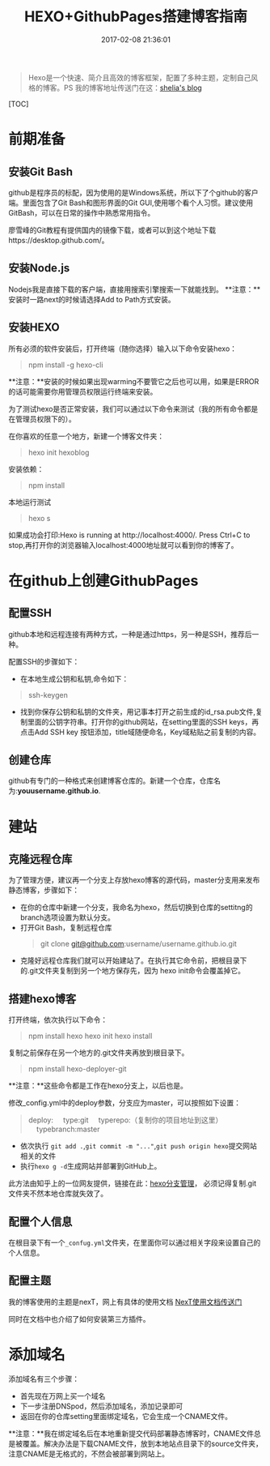 ﻿---
title: HEXO+GithubPages搭建博客指南
date: 2017-02-08 21:36:01
tags: hexo
---


> Hexo是一个快速、简介且高效的博客框架，配置了多种主题，定制自己风格的博客。PS 我的博客地址传送门在这：[shelia's blog][1]

[TOC]

# 前期准备 #

## 安装Git Bash ##
 
github是程序员的标配，因为使用的是Windows系统，所以下了个github的客户端。里面包含了Git Bash和图形界面的Git GUI,使用哪个看个人习惯。建议使用GitBash，可以在日常的操作中熟悉常用指令。

廖雪峰的Git教程有提供国内的镜像下载，或者可以到这个地址下载https://desktop.github.com/。
 
## 安装Node.js ##

Nodejs我是直接下载的客户端，直接用搜索引擎搜索一下就能找到。
**注意：**安装时一路next的时候请选择Add to Path方式安装。

## 安装HEXO ##

所有必须的软件安装后，打开终端（随你选择）输入以下命令安装hexo：

> npm install -g hexo-cli

**注意：**安装的时候如果出现warming不要管它之后也可以用，如果是ERROR的话可能需要你用管理员权限运行终端来安装。

为了测试hexo是否正常安装，我们可以通过以下命令来测试（我的所有命令都是在管理员权限下的）。

在你喜欢的任意一个地方，新建一个博客文件夹：

> hexo init hexoblog

安装依赖：

> npm install

本地运行测试

> hexo s

如果成功会打印:Hexo is running at  http://localhost:4000/. Press Ctrl+C to stop,再打开你的浏览器输入localhost:4000地址就可以看到你的博客了。

# 在github上创建GithubPages #

## 配置SSH ##

github本地和远程连接有两种方式，一种是通过https，另一种是SSH，推荐后一种。

配置SSH的步骤如下：

- 在本地生成公钥和私钥,命令如下：

 > ssh-keygen

- 找到你保存公钥和私钥的文件夹，用记事本打开之前生成的id_rsa.pub文件,复制里面的公钥字符串。打开你的github网站，在setting里面的SSH keys，再点击Add SSH key 按钮添加，title域随便命名，Key域粘贴之前复制的内容。

## 创建仓库 ##

github有专门的一种格式来创建博客仓库的。新建一个仓库，仓库名为:**youusername.github.io**.

# 建站 #

## 克隆远程仓库 ##

为了管理方便，建议再一个分支上存放hexo博客的源代码，master分支用来发布静态博客，步骤如下：

 - 在你的仓库中新建一个分支，我命名为hexo，然后切换到仓库的settitng的branch选项设置为默认分支。
 - 打开Git Bash，复制远程仓库
    > git clone git@github.com:username/username.github.io.git
 - 克隆好远程仓库我们就可以开始建站了。在执行其它命令前，把根目录下的.git文件夹复制到另一个地方保存先，因为 hexo init命令会覆盖掉它。
 
## 搭建hexo博客 ##

打开终端，依次执行以下命令：

> npm install hexo
> hexo init
> hexo install

复制之前保存在另一个地方的.git文件夹再放到根目录下。

> npm install hexo-deployer-git

**注意：**这些命令都是工作在hexo分支上，以后也是。

修改_config.yml中的deploy参数，分支应为master，可以按照如下设置：

> deploy:
> &nbsp;&nbsp;&nbsp;&nbsp;type:git
> &nbsp;&nbsp;&nbsp;&nbsp;typerepo:（复制你的项目地址到这里）
> &nbsp;&nbsp;&nbsp;&nbsp;typebranch:master
 
- 依次执行 `git add .`,`git commit -m "..."`,`git push origin hexo`提交网站相关的文件
- 执行`hexo g -d`生成网站并部署到GitHub上。

此方法由知乎上的一位网友提供，链接在此：[hexo分支管理][2]， 必须记得复制.git文件夹不然本地仓库就失效了。

## 配置个人信息 ##

在根目录下有一个`_confug.yml`文件夹，在里面你可以通过相关字段来设置自己的个人信息。

## 配置主题 ##

我的博客使用的主题是nexT，网上有具体的使用文档 [NexT使用文档传送门][3]

同时在文档中也介绍了如何安装第三方插件。

# 添加域名 #

添加域名有三个步骤：

- 首先现在万网上买一个域名
- 下一步注册DNSpod，然后添加域名，添加记录即可
- 返回在你的仓库setting里面绑定域名，它会生成一个CNAME文件。

**注意：**我在绑定域名后在本地重新提交代码部署静态博客时，CNAME文件总是被覆盖。解决办法是下载CNAME文件，放到本地站点目录下的source文件夹，注意CNAME是无格式的，不然会被部署到网站上。



   


  [1]: http://shelia.site/
  [2]: https://www.zhihu.com/question/21193762
  [3]: http://theme-next.iissnan.com/%20%E2%80%9CNexT%E4%BD%BF%E7%94%A8%E6%96%87%E6%A1%A3%E4%BC%A0%E9%80%81%E9%97%A8%E2%80%9D
